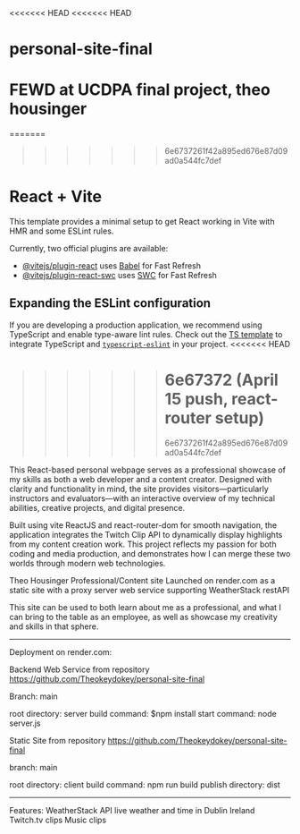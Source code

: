 <<<<<<< HEAD
<<<<<<< HEAD

# personal-site-final

# FEWD at UCDPA final project, theo housinger

=======

> > > > > > > 6e6737261f42a895ed676e87d09ad0a544fc7def

# React + Vite

This template provides a minimal setup to get React working in Vite with HMR and some ESLint rules.

Currently, two official plugins are available:

- [@vitejs/plugin-react](https://github.com/vitejs/vite-plugin-react/blob/main/packages/plugin-react/README.md) uses [Babel](https://babeljs.io/) for Fast Refresh
- [@vitejs/plugin-react-swc](https://github.com/vitejs/vite-plugin-react-swc) uses [SWC](https://swc.rs/) for Fast Refresh

## Expanding the ESLint configuration

If you are developing a production application, we recommend using TypeScript and enable type-aware lint rules. Check out the [TS template](https://github.com/vitejs/vite/tree/main/packages/create-vite/template-react-ts) to integrate TypeScript and [`typescript-eslint`](https://typescript-eslint.io) in your project.
<<<<<<< HEAD

> > > > > > > # 6e67372 (April 15 push, react-router setup)
> > > > > > >
> > > > > > > 6e6737261f42a895ed676e87d09ad0a544fc7def

This React-based personal webpage serves as a professional showcase of my skills as both a web developer and a content creator. Designed with clarity and functionality in mind, the site provides visitors—particularly instructors and evaluators—with an interactive overview of my technical abilities, creative projects, and digital presence.

Built using vite ReactJS and react-router-dom for smooth navigation, the application integrates the Twitch Clip API to dynamically display highlights from my content creation work. This project reflects my passion for both coding and media production, and demonstrates how I can merge these two worlds through modern web technologies.

Theo Housinger Professional/Content site
Launched on render.com as a static site with a proxy server web service supporting WeatherStack restAPI

This site can be used to both learn about me as a professional, and what I can bring to the table as an employee, as well as showcase my creativity and skills in that sphere.

---

Deployment on render.com:

Backend Web Service
from repository https://github.com/Theokeydokey/personal-site-final

Branch: main

root directory: server
build command: $npm install
start command: node server.js

Static Site
from repository https://github.com/Theokeydokey/personal-site-final

branch: main

root directory: client
build command: npm run build
publish directory: dist

---

Features:
WeatherStack API live weather and time in Dublin Ireland
Twitch.tv clips
Music clips
